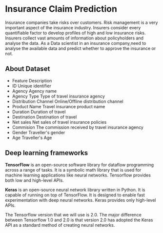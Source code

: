 # Insurance Claim Prediction

Insurance companies take risks over customers. Risk management is a very important aspect of the insurance industry. Insurers consider every quantifiable factor to develop profiles of high and low insurance risks. Insurers collect vast amounts of information about policyholders and analyse the data. As a Data scientist in an insurance company,need to analyse the available data and predict whether to approve the insurance or not.


## About Dataset

- Feature 			Description
- ID 				Unique identifier
- Agency 			Agency name
- Agency Type 		Type of travel insurance agency
- Distribution Channel 	Online/Offline distribution channel
- Product Name 		Travel insurance product name
- Duration 			Duration of travel
- Destination 			Destination of travel
- Net sales 			Net sales of travel insurance policies
- Commision 			The commission received by travel insurance  agency
- Gender 			Traveller's gender
- Age 				Traveller's Age

## Deep learning frameworks

**TensorFlow** is an open-source software library for dataflow programming across a range of tasks. It is a symbolic math library that is used for machine learning applications like neural networks. Tensorflow provides both low and high-level APIs.

**Keras** is an open-source neural network library written in Python. It is capable of running on top of TensorFlow. It is designed to enable fast experimentation with deep neural networks. Keras provides only high-level APIs.

The Tensorflow version that we will use is 2.0. The major difference between Tensorflow 1.0 and 2.0 is that version 2.0 has adopted the Keras API as a standard method of creating neural networks.

